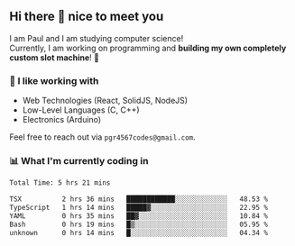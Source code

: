 ## Hi there 👋 nice to meet you

I am Paul and I am studying computer science!  
Currently, I am working on programming and **building my own completely custom slot machine**! 🎰

### 🔭 I like working with
- Web Technologies (React, SolidJS, NodeJS)
- Low-Level Languages (C, C++)
- Electronics (Arduino)

Feel free to reach out via `pgr4567codes@gmail.com`.

### 📊 What I'm currently coding in
<!--START_SECTION:waka-->

```txt
Total Time: 5 hrs 21 mins

TSX          2 hrs 36 mins   ████████████░░░░░░░░░░░░░   48.53 %
TypeScript   1 hrs 14 mins   █████▓░░░░░░░░░░░░░░░░░░░   22.95 %
YAML         0 hrs 35 mins   ██▓░░░░░░░░░░░░░░░░░░░░░░   10.84 %
Bash         0 hrs 19 mins   █▒░░░░░░░░░░░░░░░░░░░░░░░   05.95 %
unknown      0 hrs 14 mins   █░░░░░░░░░░░░░░░░░░░░░░░░   04.34 %
```

<!--END_SECTION:waka-->
